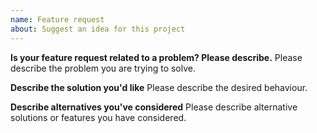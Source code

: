 ```yaml
---
name: Feature request
about: Suggest an idea for this project
---
```


<!--
Thank you for suggesting an idea to make Pure Finance better.
Please fill in as much of the template below as you're able.
-->

**Is your feature request related to a problem? Please describe.**
Please describe the problem you are trying to solve.

**Describe the solution you'd like**
Please describe the desired behaviour.

**Describe alternatives you've considered**
Please describe alternative solutions or features you have considered.
